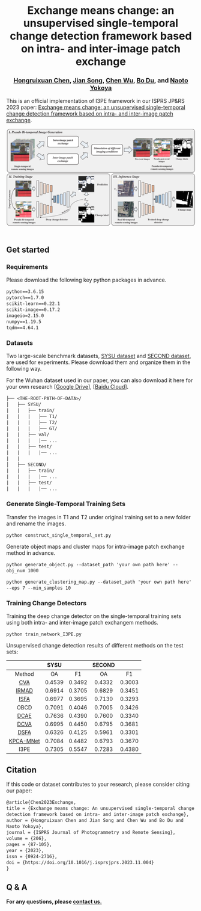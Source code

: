 <h1 align="center">Exchange means change: an unsupervised single-temporal change detection framework based on intra- and inter-image patch exchange</h1>

<h3 align="center"> <a href="https://chrx97.com/">Hongruixuan Chen</a>, <a href="https://github.com/JTRNEO">Jian Song</a>, <a href="https://scholar.google.com/citations?user=DbTt_CcAAAAJ&hl=zh-CN">Chen Wu</a>, <a href="https://scholar.google.com/citations?user=Shy1gnMAAAAJ&hl=zh-CN">Bo Du</a>, and <a href="https://naotoyokoya.com/">Naoto Yokoya</a></h3>

This is an official implementation of I3PE framework in our ISPRS JP&RS 2023 paper: [Exchange means change: an unsupervised single-temporal change detection framework based on intra- and inter-image patch exchange](https://www.sciencedirect.com/science/article/abs/pii/S092427162300309X).
<div align="center">
  <img src="./figure/I3PE.PNG"><br><br>
</div>

## Get started
### Requirements
Please download the following key python packages in advance.
```
python==3.6.15
pytorch==1.7.0
scikit-learn==0.22.1
scikit-image==0.17.2
imageio=2.15.0
numpy==1.19.5
tqdm==4.64.1
```

### Datasets
Two large-scale benchmark datasets, <a href="https://github.com/liumency/SYSU-CD">SYSU dataset</a> and <a href="https://captain-whu.github.io/SCD/
">SECOND dataset</a>, are used for experiments. Please download them and organize them in the following way. 

For the Wuhan dataset used in our paper, you can also download it here for your own research [<a href="https://drive.google.com/file/d/1f9tWouvzwjqf9oujg6BMh-xESzwEefO4/view?usp=drive_link">Google Drive</a>], [<a href="https://pan.baidu.com/s/1XLPPwfLl1HpSo0kzidIDpQ?pwd=8d27">Baidu Cloud</a>]. 
```
├── <THE-ROOT-PATH-OF-DATA>/
│   ├── SYSU/     
|   |   ├── train/
|   |   |   ├── T1/
|   |   |   ├── T2/
|   |   |   ├── GT/
|   |   ├── val/
|   |   |   |── ...
|   |   ├── test/
|   |   |   |── ...
|   |   
│   ├── SECOND/     
|   |   ├── train/
|   |   |   |── ...
|   |   ├── test/
|   |   |   |── ...
```

### Generate Single-Temporal Training Sets
Transfer the images in T1 and T2 under original training set to a new folder and rename the images.
```
python construct_single_temporal_set.py
```

Generate object maps and cluster maps for intra-image patch exchange method in advance.
```
python generate_object.py --dataset_path 'your own path here' --obj_num 1000
```
```
python generate_clustering_map.py --dataset_path 'your own path here' --eps 7 --min_samples 10
```

### Training Change Detectors
Training the deep change detector on the single-temporal training sets using both intra- and inter-image patch exchangem methods. 
```
python train_network_I3PE.py
```

Unsupervised change detection results of different methods on the test sets:

|               |       SYSU      |                      |       SECOND    |                      |                    
|:-------------:|:---------------:|:--------------------:|:---------------:|:--------------------:|
|     Method    |       OA        |          F1          |       OA        |          F1          |
|      <a href="https://github.com/ChenHongruixuan/ChangeDetectionRepository/tree/master/Methodology/Traditional/CVA">CVA      |      0.4539     |        0.3492        |      0.4332     |        0.3003        |  
|     <a href="https://github.com/ChenHongruixuan/ChangeDetectionRepository/tree/master/Methodology/Traditional/MAD">IRMAD     |      0.6914     |        0.3705        |      0.6829     |        0.3451        |  
|    <a href="https://github.com/ChenHongruixuan/ChangeDetectionRepository/tree/master/Methodology/Traditional/SFA"> ISFA      |      0.6977     |        0.3695        |      0.7130     |        0.3293        |  
|     OBCD      |      0.7091     |        0.4046        |      0.7005     |        0.3426        | 
|     <a href="https://ieeexplore.ieee.org/document/9669957">DCAE      |      0.7636     |        0.4390        |      0.7600     |        0.3340        |  
|     <a href="https://github.com/sudipansaha/dcvaVHROptical">DCVA |      0.6995     |        0.4450        |      0.6795     |        0.3681        | 
|     <a href="https://github.com/rulixiang/DSFANet">DSFA</a>       |      0.6326     |        0.4125        |      0.5961     |        0.3301        |  
|  <a href="https://github.com/ChenHongruixuan/KPCAMNet">KPCA-MNet</a>  |      0.7084     |        0.4482        |      0.6793     |        0.3670        | 
|     I3PE      |      0.7305     |        0.5547        |      0.7283     |        0.4380        |  

## Citation
If this code or dataset contributes to your research, please consider citing our paper:
```
@article{Chen2023Exchange,
title = {Exchange means change: An unsupervised single-temporal change detection framework based on intra- and inter-image patch exchange},
author = {Hongruixuan Chen and Jian Song and Chen Wu and Bo Du and Naoto Yokoya},
journal = {ISPRS Journal of Photogrammetry and Remote Sensing},
volume = {206},
pages = {87-105},
year = {2023},
issn = {0924-2716},
doi = {https://doi.org/10.1016/j.isprsjprs.2023.11.004}
}
```

## Q & A
**For any questions, please [contact us.](mailto:Qschrx@gmail.com)**